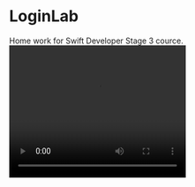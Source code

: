 # LoginLab
Home work for Swift Developer Stage 3 cource.
<video width="320" height="240" controls>
  <source src="demoVideo.MP4" type="video/mp4">
</video>
